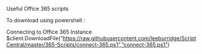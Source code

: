 Useful Office 365 scripts

To download using powershell :

Connecting to Office 365 Instance
$client.DownloadFile(“https://raw.githubusercontent.com/leeburridge/ScriptCentral/master/365-Scripts/connect-365.ps1”,“connect-365.ps1”)
